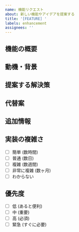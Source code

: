 ```yaml
---
name: 機能リクエスト
about: 新しい機能やアイデアを提案する
title: '[FEATURE] '
labels: enhancement
assignees: ''
---
```


## 機能の概要
<!-- 提案する機能について簡潔に説明してください -->

## 動機・背景
<!-- なぜこの機能が必要なのか、現在どのような問題があるのかを説明してください -->

## 提案する解決策
<!-- どのような機能や変更を提案するかを具体的に説明してください -->

## 代替案
<!-- 他に考えられる解決策があれば記載してください -->

## 追加情報
<!-- この機能リクエストに関する追加的な文脈や情報があれば記載してください -->

## 実装の複雑さ
<!-- 実装の難易度についてあなたの考えを教えてください -->
- [ ] 簡単 (数時間)
- [ ] 普通 (数日)
- [ ] 複雑 (数週間)
- [ ] 非常に複雑 (数ヶ月)
- [ ] わからない

## 優先度
<!-- この機能の優先度についてあなたの考えを教えてください -->
- [ ] 低 (あると便利)
- [ ] 中 (重要)
- [ ] 高 (必須)
- [ ] 緊急 (すぐに必要)